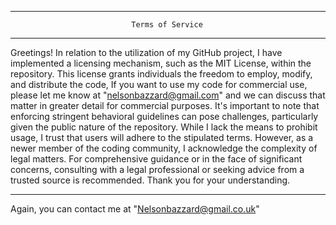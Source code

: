 ____________________________________________________________________________
                               Terms of Service
____________________________________________________________________________
Greetings! In relation to the utilization of my GitHub project, I have implemented a licensing mechanism,
such as the MIT License, within the repository. This license grants individuals the freedom to employ,
modify, and distribute the code, If you want to use my code for commercial use, please let me know at
"nelsonbazzard@gmail.com" and we can discuss that matter in greater detail for commercial purposes.
It's important to note that enforcing stringent behavioral guidelines can pose challenges,
particularly given the public nature of the repository. While I lack the means to
prohibit usage, I trust that users will adhere to the stipulated terms.
However, as a newer member of the coding community, I acknowledge the
complexity of legal matters. For comprehensive guidance or
in the face of significant concerns, consulting with a
legal professional or seeking advice from a trusted
source is recommended. Thank you for your understanding.
____________________________________________________________________________

Again, you can contact me at "Nelsonbazzard@gmail.co.uk"
